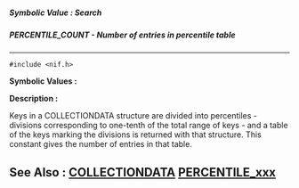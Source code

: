 ##### Symbolic Value : Search
##### PERCENTILE_COUNT - Number of entries in percentile table
---
```
#include <nif.h>
```

**Symbolic Values :**



**Description :**

Keys in a COLLECTIONDATA structure are divided into percentiles - divisions corresponding to one-tenth of the total range of keys - and a table of the keys marking the divisions is returned with that structure.  This constant gives the number of entries in that table.


**See Also :**
[COLLECTIONDATA](/domino-c-api-docs/reference/Data/COLLECTIONDATA)
[PERCENTILE_xxx](/domino-c-api-docs/reference/Symb/PERCENTILE_xxx)
---
